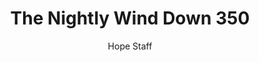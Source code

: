 ---
image: /assets/img/nwd/350_nwd_psalm_103_5_msg.png
title: The Nightly Wind Down 350
categories:
  - The Nightly Wind Down
author: Hope Staff
notes: The Nightly Wind Down 350
embed: >-
  EMBED_GOES_HERE
transcript: >-
  SOME LINES OF TEXT START HERE
---